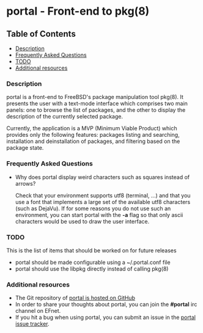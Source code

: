 portal - Front-end to pkg(8)
============================


Table of Contents
-----------------

* [Description](#Description)
* [Frequently Asked Questions](#FAQ)
* [TODO](#TODO)
* [Additional resources](#resources)


<a name="Description"></a>
### Description

portal is a front-end to FreeBSD's package manipulation tool pkg(8).
It presents the user with a text-mode interface which comprises two
main panels: one to browse the list of packages, and the other to
display the description of the currently selected package.

Currently, the application is a MVP (Minimum Viable Product)
which provides only the following features: packages listing
and searching, installation and deinstallation of packages,
and filtering based on the package state.


<a name="FAQ"></a>
### Frequently Asked Questions

* Why does portal display weird characters such as squares instead of arrows?

  Check that your environment supports utf8 (terminal, ...) and that you use
  a font that implements a large set of the available utf8 characters (such
  as DejaVu). If for some reasons you do not use such an environment, you can
  start portal with the __-a__ flag so that only ascii characters would be
  used to draw the user interface.


<a name="TODO"></a>
### TODO

This is the list of items that should be worked on for future releases

* portal should be made configurable using a ~/.portal.conf file
* portal should use the libpkg directly instead of calling pkg(8)


<a name="resources"></a>
### Additional resources

* The Git repository of [portal is hosted on GitHub][1]
* In order to share your thoughts about portal, you can join the
  __#portal__ irc channel on EFnet.
* If you hit a bug when using portal, you can submit an issue in the
  [portal issue tracker][2].

[1]: https://github.com/culot/portal
[2]: https://github.com/culot/portal/issues
